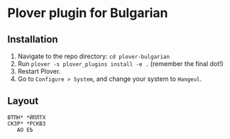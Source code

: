 # Plover plugin for Bulgarian

## Installation

1. Navigate to the repo directory: `cd plover-bulgarian`
2. Run `plover -s plover_plugins install -e .` (remember the final dot!)
3. Restart Plover.
4. Go to `Configure > System`, and change your system to `Hangeul`.

## Layout

```
ВТПН* *ЙПЛТХ
СКЗР* *РСКВЗ
   АО ЕЪ
```

